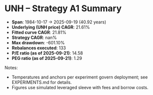 # UNH – Strategy A1 Summary

- **Span**: 1984-10-17 → 2025-09-19 (40.92 years)
- **Underlying (UNH price) CAGR**: 21.61%
- **Fitted curve CAGR**: 21.81%
- **Strategy CAGR**: nan%
- **Max drawdown**: -601.10%
- **Rebalances executed**: 133
- **P/E ratio (as of 2025-09-21)**: 14.58
- **PEG ratio (as of 2025-09-21)**: 1.29

Notes:

- Temperatures and anchors per experiment govern deployment; see EXPERIMENTS.md for details.
- Figures use simulated leveraged sleeve with fees and borrow costs.

